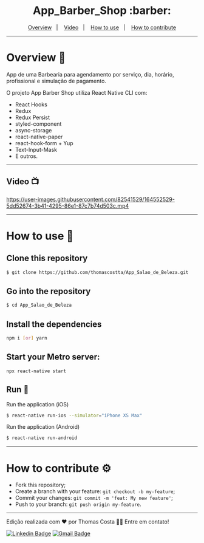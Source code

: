 <h1 align="center">
  App_Barber_Shop :barber:
</h1>

<div align="center"></div>
  
<p align="center">
  <a href="#overview-book">Overview</a>&nbsp;&nbsp;&nbsp;|&nbsp;&nbsp;&nbsp;
  <a href="#video-tv">Video</a>&nbsp;&nbsp;&nbsp;|&nbsp;&nbsp;&nbsp;
  <a href="#how-to-use-toolbox">How to use</a>&nbsp;&nbsp;&nbsp;|&nbsp;&nbsp;&nbsp;
  <a href="#how-to-contribute-gear">How to contribute</a>
</p>

---------------------------

# Overview :book:
 <p>
  App de uma Barbearia para agendamento por serviço, dia, horário, profissional e simulação de pagamento.

  O projeto App Barber Shop utiliza React Native CLI com:
- React Hooks
- Redux
- Redux Persist
- styled-component
- async-storage
- react-native-paper
- react-hook-form + Yup
- Text-Input-Mask
- E outros.
 </p>

---------------------------

## Video :tv:

https://user-images.githubusercontent.com/82541529/164552529-5dd52674-3b41-4295-86e1-87c7b74d503c.mp4

---------------------------

# How to use :toolbox:

## Clone this repository
```bash
$ git clone https://github.com/thomascostta/App_Salao_de_Beleza.git
```
## Go into the repository
```bash
$ cd App_Salao_de_Beleza
```
## Install the dependencies
```bash
npm i [or] yarn
```
## Start your Metro server:
`npx react-native start`
  
## Run :iphone:
Run the application (iOS)
```bash
$ react-native run-ios --simulator="iPhone XS Max"
```
Run the application (Android)
```bash
$ react-native run-android
```
---

# How to contribute :gear:
- Fork this repository;
- Create a branch with your feature: `git checkout -b my-feature`;
- Commit your changes: `git commit -m 'feat: My new feature'`;
- Push to your branch: `git push origin my-feature`.

---


Edição realizada com ❤️ por Thomas Costa 👋🏽 Entre em contato!

[![Linkedin Badge](https://img.shields.io/badge/-Thomas-blue?style=flat-square&logo=Linkedin&logoColor=white&link=https://www.linkedin.com/in/tgmarinho/)](https://www.linkedin.com/in/thomasjeffcosta/) 
[![Gmail Badge](https://img.shields.io/badge/-thomas.jeffcosta@gmail.com-c14438?style=flat-square&logo=Gmail&logoColor=white&link=mailto:thomas.jeffcosta@gmail.com)](mailto:thomas.jeffcosta@gmail.com)
